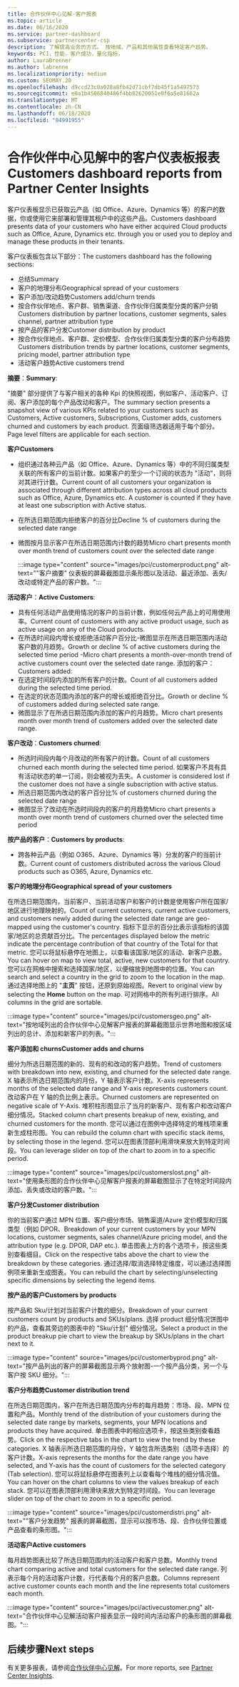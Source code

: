 ```yaml
---
title: 合作伙伴中心见解-客户报表
ms.topic: article
ms.date: 06/16/2020
ms.service: partner-dashboard
ms.subservice: partnercenter-csp
description: 了解提高业务的方式。 按地域、产品和其他属性查看特定客户趋势。
keywords: PCI，性能，客户成功，量化指标，
author: LauraBrenner
ms.author: labrenne
ms.localizationpriority: medium
ms.custom: SEOMAY.20
ms.openlocfilehash: d9ccd23c0a028a8fb42d71cbf7db45f1a5497573
ms.sourcegitcommit: e0a1b4506840486f4bb82620051e0f6a5e81662a
ms.translationtype: MT
ms.contentlocale: zh-CN
ms.lasthandoff: 06/18/2020
ms.locfileid: "84991955"
---
```

# <a name="customers-dashboard-reports-from-partner-center-insights"></a><span data-ttu-id="e37ad-105">合作伙伴中心见解中的客户仪表板报表</span><span class="sxs-lookup"><span data-stu-id="e37ad-105">Customers dashboard reports from Partner Center Insights</span></span>

<span data-ttu-id="e37ad-106">客户仪表板显示已获取云产品（如 Office、Azure、Dynamics 等）的客户的数据，你或使用它来部署和管理其租户中的这些产品。</span><span class="sxs-lookup"><span data-stu-id="e37ad-106">Customers dashboard presents data of your customers who have either acquired Cloud products such as Office, Azure, Dynamics etc. through you or used you to deploy and manage these products in their tenants.</span></span> 
 
<span data-ttu-id="e37ad-107">客户仪表板包含以下部分：</span><span class="sxs-lookup"><span data-stu-id="e37ad-107">The customers dashboard has the following sections:</span></span> 

- <span data-ttu-id="e37ad-108">总结</span><span class="sxs-lookup"><span data-stu-id="e37ad-108">Summary</span></span>  
- <span data-ttu-id="e37ad-109">客户的地理分布</span><span class="sxs-lookup"><span data-stu-id="e37ad-109">Geographical spread of your customers</span></span> 
- <span data-ttu-id="e37ad-110">客户添加/改动趋势</span><span class="sxs-lookup"><span data-stu-id="e37ad-110">Customers add/churn trends</span></span> 
- <span data-ttu-id="e37ad-111">按合作伙伴地点、客户群、销售渠道、合作伙伴归属类型分类的客户分销</span><span class="sxs-lookup"><span data-stu-id="e37ad-111">Customers distribution by partner locations, customer segments, sales channel, partner attribution type</span></span> 
- <span data-ttu-id="e37ad-112">按产品的客户分发</span><span class="sxs-lookup"><span data-stu-id="e37ad-112">Customer distribution by product</span></span> 
- <span data-ttu-id="e37ad-113">按合作伙伴地点、客户群、定价模型、合作伙伴归属类型分类的客户分布趋势</span><span class="sxs-lookup"><span data-stu-id="e37ad-113">Customers distribution trends by partner locations, customer segments, pricing model, partner attribution type</span></span> 
- <span data-ttu-id="e37ad-114">活动客户趋势</span><span class="sxs-lookup"><span data-stu-id="e37ad-114">Active customers trend</span></span> 

<span data-ttu-id="e37ad-115">**摘要**：</span><span class="sxs-lookup"><span data-stu-id="e37ad-115">**Summary**:</span></span>

<span data-ttu-id="e37ad-116">"摘要" 部分提供了与客户相关的各种 Kpi 的快照视图，例如客户、活动客户、订阅、客户添加的每个产品改动和客户。</span><span class="sxs-lookup"><span data-stu-id="e37ad-116">The summary section presents a snapshot view of various KPIs related to your customers such as Customers, Active customers, Subscriptions, Customer adds, customers churned and customers by each product.</span></span> <span data-ttu-id="e37ad-117">页面级筛选器适用于每个部分。</span><span class="sxs-lookup"><span data-stu-id="e37ad-117">Page level filters are applicable for each section.</span></span>

<span data-ttu-id="e37ad-118">**客户**</span><span class="sxs-lookup"><span data-stu-id="e37ad-118">**Customers**</span></span>

- <span data-ttu-id="e37ad-119">组织通过各种云产品（如 Office、Azure、Dynamics 等）中的不同归属类型关联的所有客户的当前计数。如果客户的至少一个订阅的状态为 "活动"，则将对其进行计数。</span><span class="sxs-lookup"><span data-stu-id="e37ad-119">Current count of all customers your organization is associated through different attribution types across all cloud products such as Office, Azure, Dynamics etc. A customer is counted if they have at least one subscription with Active status.</span></span>  
- <span data-ttu-id="e37ad-120">在所选日期范围内拒绝客户的百分比</span><span class="sxs-lookup"><span data-stu-id="e37ad-120">Decline % of customers during the selected date range</span></span> 
- <span data-ttu-id="e37ad-121">微图按月显示客户在所选日期范围内计数的趋势</span><span class="sxs-lookup"><span data-stu-id="e37ad-121">Micro chart presents month over month trend of customers count over the selected date range</span></span>

  :::image type="content" source="images/pci/customerproduct.png" alt-text=""客户摘要" 仪表板的屏幕截图显示条形图以及活动、最近添加、丢失/改动或特定产品的客户数。":::

<span data-ttu-id="e37ad-123">**活动客户**：</span><span class="sxs-lookup"><span data-stu-id="e37ad-123">**Active Customers**:</span></span>

- <span data-ttu-id="e37ad-124">具有任何活动产品使用情况的客户的当前计数，例如任何云产品上的可用使用率。</span><span class="sxs-lookup"><span data-stu-id="e37ad-124">Current count of customers with any active product usage, such as active usage on any of the Cloud products.</span></span>
- <span data-ttu-id="e37ad-125">在所选时间段内增长或拒绝活动客户百分比-微图显示在所选日期范围内活动客户数的月趋势。</span><span class="sxs-lookup"><span data-stu-id="e37ad-125">Growth or decline % of active customers during the selected time period -Micro chart presents a month-over-month trend of active customers count over the selected date range.</span></span>
<span data-ttu-id="e37ad-126">添加的客户：</span><span class="sxs-lookup"><span data-stu-id="e37ad-126">Customers added:</span></span>
- <span data-ttu-id="e37ad-127">在选定时间段内添加的所有客户的计数。</span><span class="sxs-lookup"><span data-stu-id="e37ad-127">Count of all customers added during the selected time period.</span></span>
- <span data-ttu-id="e37ad-128">在选定的状态范围内添加的客户的增长或拒绝百分比。</span><span class="sxs-lookup"><span data-stu-id="e37ad-128">Growth or decline % of customers added during selected sate range.</span></span>
- <span data-ttu-id="e37ad-129">微图显示了在所选日期范围内添加的客户的月趋势。</span><span class="sxs-lookup"><span data-stu-id="e37ad-129">Micro chart presents month over month trend of customers added over the selected date range.</span></span>

<span data-ttu-id="e37ad-130">**客户改动**：</span><span class="sxs-lookup"><span data-stu-id="e37ad-130">**Customers churned**:</span></span>
- <span data-ttu-id="e37ad-131">所选时间段内每个月改动的所有客户的计数。</span><span class="sxs-lookup"><span data-stu-id="e37ad-131">Count of all customers churned each month during the selected time period.</span></span> <span data-ttu-id="e37ad-132">如果客户不具有具有活动状态的单一订阅，则会被视为丢失。</span><span class="sxs-lookup"><span data-stu-id="e37ad-132">A customer is considered lost if the customer does not have a single subscription with active status.</span></span> 
- <span data-ttu-id="e37ad-133">所选日期范围内改动的客户百分比</span><span class="sxs-lookup"><span data-stu-id="e37ad-133">% of customers churned during the selected date range</span></span> 
- <span data-ttu-id="e37ad-134">微图显示了改动在所选时间段内的客户的月趋势</span><span class="sxs-lookup"><span data-stu-id="e37ad-134">Micro chart presents a month over month trend of customers churned over the selected time period</span></span> 
 
<span data-ttu-id="e37ad-135">**按产品的客户**：</span><span class="sxs-lookup"><span data-stu-id="e37ad-135">**Customers by products**:</span></span>
- <span data-ttu-id="e37ad-136">跨各种云产品（例如 O365、Azure、Dynamics 等）分发的客户的当前计数。</span><span class="sxs-lookup"><span data-stu-id="e37ad-136">Current count of customers distributed across the various Cloud products such as O365, Azure, Dynamics etc.</span></span>  

<span data-ttu-id="e37ad-137">**客户的地理分布**</span><span class="sxs-lookup"><span data-stu-id="e37ad-137">**Geographical spread of your customers**</span></span>

<span data-ttu-id="e37ad-138">在所选日期范围内，当前客户、当前活动客户和客户的计数是使用客户所在国家/地区进行地理映射的。</span><span class="sxs-lookup"><span data-stu-id="e37ad-138">Count of current customers, current active customers, and customers newly added during the selected date range are geo-mapped using the customer's country.</span></span> <span data-ttu-id="e37ad-139">指标下显示的百分比表示该指标的该国家/地区的总贡献百分比。</span><span class="sxs-lookup"><span data-stu-id="e37ad-139">The percentages displayed below the metric indicate the percentage contribution of that country of the Total for that metric.</span></span> <span data-ttu-id="e37ad-140">您可以将鼠标悬停在地图上，以查看该国家/地区的活动、新客户总数。</span><span class="sxs-lookup"><span data-stu-id="e37ad-140">You can hover on map to view total, active, new customers for that country.</span></span> <span data-ttu-id="e37ad-141">您可以在网格中搜索和选择国家/地区，以便缩放到地图中的位置。</span><span class="sxs-lookup"><span data-stu-id="e37ad-141">You can search and select a country in the grid to zoom to the location in the map.</span></span> <span data-ttu-id="e37ad-142">通过选择地图上的 "**主页**" 按钮，还原到原始视图。</span><span class="sxs-lookup"><span data-stu-id="e37ad-142">Revert to original view by selecting the **Home** button on the map.</span></span> <span data-ttu-id="e37ad-143">可对网格中的所有列进行排序。</span><span class="sxs-lookup"><span data-stu-id="e37ad-143">All columns in the grid are sortable.</span></span>  

:::image type="content" source="images/pci/customersgeo.png" alt-text="按地域列出的合作伙伴中心见解客户报表的屏幕截图显示世界地图和按区域列出的总计、添加和新客户的列表。":::

<span data-ttu-id="e37ad-145">**客户添加和 churns**</span><span class="sxs-lookup"><span data-stu-id="e37ad-145">**Customer adds and churns**</span></span>

<span data-ttu-id="e37ad-146">细分为所选日期范围的新的、现有的和改动的客户趋势。</span><span class="sxs-lookup"><span data-stu-id="e37ad-146">Trend of customers with breakdown into new, existing, and churned for the selected date range.</span></span> <span data-ttu-id="e37ad-147">X 轴表示所选日期范围内的月份，Y 轴表示客户计数。</span><span class="sxs-lookup"><span data-stu-id="e37ad-147">X-axis represents months of the selected date range and Y-axis represents customers count.</span></span> <span data-ttu-id="e37ad-148">改动客户在 Y 轴的负比例上表示。</span><span class="sxs-lookup"><span data-stu-id="e37ad-148">Churned customers are represented on negative scale of Y-Axis.</span></span> <span data-ttu-id="e37ad-149">堆积柱形图显示了当月的新客户、现有客户和改动客户细分情况。</span><span class="sxs-lookup"><span data-stu-id="e37ad-149">Stacked column chart presents breakup of new, existing, and churned customers for the month.</span></span> <span data-ttu-id="e37ad-150">您可以通过在图例中选择特定的堆栈项来重新生成柱形图。</span><span class="sxs-lookup"><span data-stu-id="e37ad-150">You can rebuild the column chart with specific stack items, by selecting those in the legend.</span></span> <span data-ttu-id="e37ad-151">您可以在图表顶部利用滑块来放大到特定时间段。</span><span class="sxs-lookup"><span data-stu-id="e37ad-151">You can leverage slider on top of the chart to zoom in to a specific period.</span></span> 

:::image type="content" source="images/pci/customerslost.png" alt-text="使用条形图的合作伙伴中心见解客户报表的屏幕截图显示了在特定时间段内添加、丢失或改动的客户数。":::

<span data-ttu-id="e37ad-153">**客户分发**</span><span class="sxs-lookup"><span data-stu-id="e37ad-153">**Customer distribution**</span></span>

<span data-ttu-id="e37ad-154">你的当前客户通过 MPN 位置、客户细分市场、销售渠道/Azure 定价模型和归属类型（例如 DPOR、</span><span class="sxs-lookup"><span data-stu-id="e37ad-154">Breakdown of your current customers by your MPN locations, customer segments, sales channel/Azure pricing model, and the attribution type (e.g. DPOR, DAP etc.).</span></span> <span data-ttu-id="e37ad-155">单击图表上方的各个选项卡，按这些类别查看细目。</span><span class="sxs-lookup"><span data-stu-id="e37ad-155">Click on the respective tabs above the chart to view the breakdown by these categories.</span></span> <span data-ttu-id="e37ad-156">通过选择/取消选择特定维度，可以通过选择图例项来重新生成图表。</span><span class="sxs-lookup"><span data-stu-id="e37ad-156">You can rebuild the chart by selecting/unselecting specific dimensions by selecting the legend items.</span></span> 

<span data-ttu-id="e37ad-157">**按产品的客户**</span><span class="sxs-lookup"><span data-stu-id="e37ad-157">**Customers by products**</span></span>

<span data-ttu-id="e37ad-158">按产品和 Sku/计划对当前客户计数的细分。</span><span class="sxs-lookup"><span data-stu-id="e37ad-158">Breakdown of your current customers count by products and SKUs/plans.</span></span> <span data-ttu-id="e37ad-159">选择 product 细分情况饼图中的产品，查看其旁边的图表中的 "Sku/计划" 细分情况。</span><span class="sxs-lookup"><span data-stu-id="e37ad-159">Select a product in the product breakup pie chart to view the breakup by SKUs/plans in the chart next to it.</span></span>

:::image type="content" source="images/pci/customerbyprod.png" alt-text="按产品列出的客户的屏幕截图显示两个放射图-一个按产品分类，另一个与客户按 SKU 细分。":::

<span data-ttu-id="e37ad-161">**客户分布趋势**</span><span class="sxs-lookup"><span data-stu-id="e37ad-161">**Customer distribution trend**</span></span> 

<span data-ttu-id="e37ad-162">在所选日期范围内，客户在所选日期范围内分布的每月趋势：市场、段、MPN 位置和产品。</span><span class="sxs-lookup"><span data-stu-id="e37ad-162">Monthly trend of the distribution of your customers during the selected date range by markets, segments, your MPN locations and products they have acquired.</span></span> <span data-ttu-id="e37ad-163">单击图表中的相应选项卡，按这些类别查看趋势。</span><span class="sxs-lookup"><span data-stu-id="e37ad-163">Click on the respective tabs in the chart to view the trend by these categories.</span></span> <span data-ttu-id="e37ad-164">X 轴表示所选日期范围的月份，Y 轴包含所选类别（选项卡选择）的客户计数。</span><span class="sxs-lookup"><span data-stu-id="e37ad-164">X-axis represents the months for the date range you have selected, and Y-axis has the count of customers for the selected category (Tab selection).</span></span> <span data-ttu-id="e37ad-165">您可以将鼠标悬停在图表列上以查看每个堆栈的细分情况值。</span><span class="sxs-lookup"><span data-stu-id="e37ad-165">You can hover on the chart columns to view the values breakup of each stack.</span></span> <span data-ttu-id="e37ad-166">您可以在图表顶部利用滑块来放大到特定时间段。</span><span class="sxs-lookup"><span data-stu-id="e37ad-166">You can leverage slider on top of the chart to zoom in to a specific period.</span></span>   

:::image type="content" source="images/pci/customerdistri.png" alt-text=""客户分发趋势" 报表的屏幕截图，显示可以按市场、段、合作伙伴位置或产品查看的条形图。":::

<span data-ttu-id="e37ad-168">**活动客户**</span><span class="sxs-lookup"><span data-stu-id="e37ad-168">**Active customers**</span></span>

<span data-ttu-id="e37ad-169">每月趋势图表比较了所选日期范围内的活动客户和客户总数。</span><span class="sxs-lookup"><span data-stu-id="e37ad-169">Monthly trend chart comparing active and total customers for the selected date range.</span></span> <span data-ttu-id="e37ad-170">列表示每个月的活动客户计数，行代表每个月的客户总数。</span><span class="sxs-lookup"><span data-stu-id="e37ad-170">Columns represent active customer counts each month and the line represents total customers each month.</span></span> 

:::image type="content" source="images/pci/activecustomer.png" alt-text="合作伙伴中心见解活动客户报表显示一段时间内活动客户的条形图的屏幕截图。":::

## <a name="next-steps"></a><span data-ttu-id="e37ad-172">后续步骤</span><span class="sxs-lookup"><span data-stu-id="e37ad-172">Next steps</span></span>

<span data-ttu-id="e37ad-173">有关更多报表，请参阅[合作伙伴中心见解](partner-center-insights.md)。</span><span class="sxs-lookup"><span data-stu-id="e37ad-173">For more reports, see [Partner Center Insights](partner-center-insights.md).</span></span>
